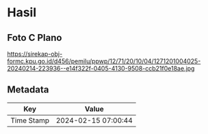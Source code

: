 # Hasil

## Foto C Plano

https://sirekap-obj-formc.kpu.go.id/d456/pemilu/ppwp/12/71/20/10/04/1271201004025-20240214-223936--e14f322f-0405-4130-9508-ccb21f0e18ae.jpg


## Metadata

| Key        | Value               |
| ---------- | ------------------- |
| Time Stamp | 2024-02-15 07:00:44 |



